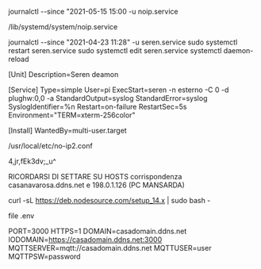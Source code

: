 journalctl --since "2021-05-15 15:00 -u noip.service 


/lib/systemd/system/noip.service


journalctl --since "2021-04-23 11:28"  -u seren.service 
sudo systemctl restart seren.service 
sudo systemctl edit seren.service 
systemctl daemon-reload

[Unit]
Description=Seren deamon

[Service]
Type=simple
User=pi
ExecStart=seren -n esterno -C 0 -d plughw:0,0 -a
StandardOutput=syslog
StandardError=syslog
SyslogIdentifier=%n
Restart=on-failure
RestartSec=5s
Environment="TERM=xterm-256color"

[Install]
WantedBy=multi-user.target


/usr/local/etc/no-ip2.conf

4,jr,fEk3dv;_u^


RICORDARSI DI SETTARE SU HOSTS corrispondenza casanavarosa.ddns.net e 198.0.1.126 (PC MANSARDA)

curl -sL https://deb.nodesource.com/setup_14.x | sudo bash -

file .env

PORT=3000
HTTPS=1
DOMAIN=casadomain.ddns.net
IODOMAIN=https://casadomain.ddns.net:3000
MQTTSERVER=mqtt://casadomain.ddns.net
MQTTUSER=user
MQTTPSW=password